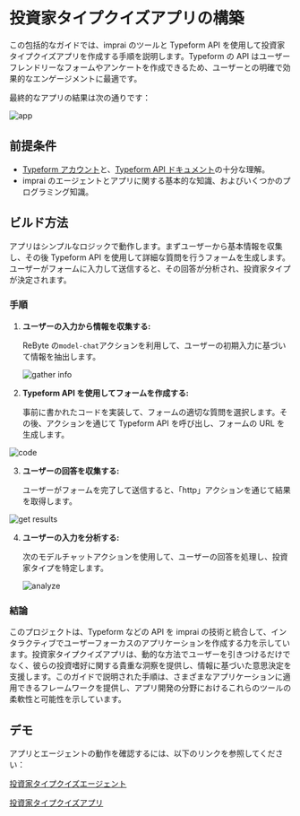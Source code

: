# 投資家タイプクイズアプリの構築

この包括的なガイドでは、imprai のツールと Typeform API を使用して投資家タイプクイズアプリを作成する手順を説明します。Typeform の API はユーザーフレンドリーなフォームやアンケートを作成できるため、ユーザーとの明確で効果的なエンゲージメントに最適です。

最終的なアプリの結果は次の通りです：

![app](https://res.cloudinary.com/dfjwtidnh/image/upload/v1710077600/investor-0_uqamir.png)

## 前提条件

- [Typeform アカウント](https://www.typeform.com/)と、[Typeform API ドキュメント](https://www.typeform.com/developers/)の十分な理解。
- imprai のエージェントとアプリに関する基本的な知識、およびいくつかのプログラミング知識。

## ビルド方法

アプリはシンプルなロジックで動作します。まずユーザーから基本情報を収集し、その後 Typeform API を使用して詳細な質問を行うフォームを生成します。ユーザーがフォームに入力して送信すると、その回答が分析され、投資家タイプが決定されます。

### 手順

1. **ユーザーの入力から情報を収集する:**

   ReByte の`model-chat`アクションを利用して、ユーザーの初期入力に基づいて情報を抽出します。

   ![gather info](https://res.cloudinary.com/dfjwtidnh/image/upload/v1710077600/intestor-1_vj3kej.png)

2. **Typeform API を使用してフォームを作成する:**

   事前に書かれたコードを実装して、フォームの適切な質問を選択します。その後、アクションを通じて Typeform API を呼び出し、フォームの URL を生成します。

![code](https://res.cloudinary.com/dfjwtidnh/image/upload/v1710077600/investor-2_sun44v.png)

3. **ユーザーの回答を収集する:**

   ユーザーがフォームを完了して送信すると、「http」アクションを通じて結果を取得します。

![get results](https://res.cloudinary.com/dfjwtidnh/image/upload/v1710077600/investor-3_k9ejp9.png)

4. **ユーザーの入力を分析する:**

   次のモデルチャットアクションを使用して、ユーザーの回答を処理し、投資家タイプを特定します。

   ![analyze](https://res.cloudinary.com/dfjwtidnh/image/upload/v1710077600/investor-4_puom38.png)

### 結論

このプロジェクトは、Typeform などの API を imprai の技術と統合して、インタラクティブでユーザーフォーカスのアプリケーションを作成する力を示しています。投資家タイプクイズアプリは、動的な方法でユーザーを引きつけるだけでなく、彼らの投資嗜好に関する貴重な洞察を提供し、情報に基づいた意思決定を支援します。このガイドで説明された手順は、さまざまなアプリケーションに適用できるフレームワークを提供し、アプリ開発の分野におけるこれらのツールの柔軟性と可能性を示しています。

## デモ

アプリとエージェントの動作を確認するには、以下のリンクを参照してください：

[投資家タイプクイズエージェント](https://rebyte.ai/p/21b2295005587a5375d8/callable/ffdc7bd0d262b62cbd03/editor)

[投資家タイプクイズアプリ](https://rebyte.ai/copilot/0167ad764f8be5e1bd41/session/6afc350466)
